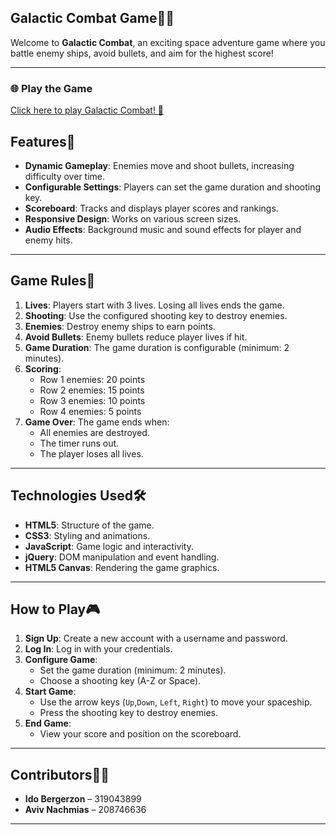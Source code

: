 
 ## Galactic Combat Game🌟🚀

Welcome to **Galactic Combat**, an exciting space adventure game where you battle enemy ships, avoid bullets, and aim for the highest score!

---

### 🌐 Play the Game
[Click here to play Galactic Combat! 🚀](https://wed-2023.github.io/assignment2-319043899_208746636_assignment2/)


## Features🌌
- **Dynamic Gameplay**: Enemies move and shoot bullets, increasing difficulty over time.
- **Configurable Settings**: Players can set the game duration and shooting key.
- **Scoreboard**: Tracks and displays player scores and rankings.
- **Responsive Design**: Works on various screen sizes.
- **Audio Effects**: Background music and sound effects for player and enemy hits.

---

## Game Rules📜
1. **Lives**: Players start with 3 lives. Losing all lives ends the game.
2. **Shooting**: Use the configured shooting key to destroy enemies.
3. **Enemies**: Destroy enemy ships to earn points.
4. **Avoid Bullets**: Enemy bullets reduce player lives if hit.
5. **Game Duration**: The game duration is configurable (minimum: 2 minutes).
6. **Scoring**:
   - Row 1 enemies: 20 points
   - Row 2 enemies: 15 points
   - Row 3 enemies: 10 points
   - Row 4 enemies: 5 points
7. **Game Over**: The game ends when:
   - All enemies are destroyed.
   - The timer runs out.
   - The player loses all lives.

---

## Technologies Used🛠️
- **HTML5**: Structure of the game.
- **CSS3**: Styling and animations.
- **JavaScript**: Game logic and interactivity.
- **jQuery**: DOM manipulation and event handling.
- **HTML5 Canvas**: Rendering the game graphics.

---

## How to Play🎮
1. **Sign Up**: Create a new account with a username and password.
2. **Log In**: Log in with your credentials.
3. **Configure Game**:
   - Set the game duration (minimum: 2 minutes).
   - Choose a shooting key (A-Z or Space).
4. **Start Game**:
   - Use the arrow keys (`Up`,`Down`, `Left`, `Right`) to move your spaceship.
   - Press the shooting key to destroy enemies.
5. **End Game**:
   - View your score and position on the scoreboard.

---

## Contributors👨‍💻
- **Ido Bergerzon** – 319043899
- **Aviv Nachmias** – 208746636

---
